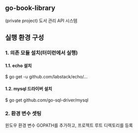 ## go-book-library
(private project) 도서 관리 API 시스템

## 실행 환경 구성

### 1. 의존 모듈 설치(터미런에서 실행)

#### 1.1. echo 설치

$ go get -u github.com/labstack/echo/...

#### 1.2. mysql 드라이버 설치

$ go get github.com/go-sql-driver/mysql


### 2. 환경 변수 셋팅

윈도우 환경 변수 GOPATH를 추가하고, 프로젝트 루트 디렉토리를 등록

